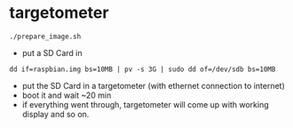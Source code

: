 targetometer
============

```
./prepare_image.sh
```
- put a SD Card in
```
dd if=raspbian.img bs=10MB | pv -s 3G | sudo dd of=/dev/sdb bs=10MB
```
- put the SD Card in a targetometer (with ethernet connection to internet)
- boot it and wait ~20 min
- if everything went through, targetometer will come up with working display and so on.
